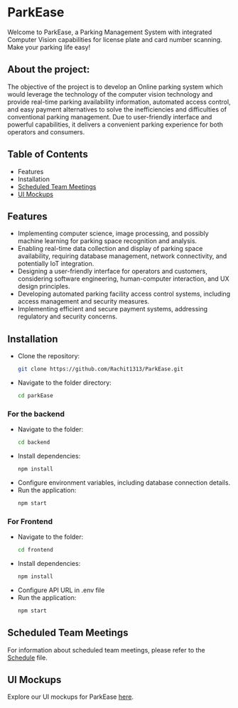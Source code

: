 # ParkEase

Welcome to ParkEase, a Parking Management System with integrated Computer Vision capabilities for license plate and card number scanning. Make your parking life easy!

## About the project:
The objective of the project is to develop an Online parking system which would leverage the technology of the computer vision technology and provide real-time parking availability information, automated access control, and easy payment alternatives to solve the inefficiencies and difficulties of conventional parking management. Due to user-friendly interface and powerful capabilities, it delivers a convenient parking experience for both operators and consumers.

## Table of Contents
- Features
- Installation
- [Scheduled Team Meetings](ScheduledMeetings.md)
- [UI Mockups](https://www.figma.com/file/B7UZXwc2fCfZRZ6FwDW1en/ParkEase?type=design&node-id=0-1&mode=design&t=MxIkHSHE8DiDj7H7-0)

## Features
- Implementing computer science, image processing, and possibly machine learning for parking space recognition and analysis.
- Enabling real-time data collection and display of parking space availability, requiring database management, network connectivity, and potentially IoT integration.
- Designing a user-friendly interface for operators and customers, considering software engineering, human-computer interaction, and UX design principles.
- Developing automated parking facility access control systems, including access management and security measures.
- Implementing efficient and secure payment systems, addressing regulatory and security concerns.

## Installation
- Clone the repository:
  ```bash
  git clone https://github.com/Rachit1313/ParkEase.git
  ```
- Navigate to the folder directory:
  ```bash
  cd parkEase
  ```

### For the backend
- Navigate to the folder:
  ```bash
  cd backend
  ```
- Install dependencies:
  ```bash
  npm install
  ```
- Configure environment variables, including database connection details.
- Run the application:
  ```bash
  npm start
  ```

### For Frontend
- Navigate to the folder:
  ```bash
  cd frontend
  ```
- Install dependencies:
  ```bash
  npm install
  ```
- Configure API URL in .env file
- Run the application:
  ```bash
  npm start
  ``` 

## Scheduled Team Meetings
For information about scheduled team meetings, please refer to the [Schedule](ScheduledMeetings.md) file.

## UI Mockups
Explore our UI mockups for ParkEase [here](https://www.figma.com/file/B7UZXwc2fCfZRZ6FwDW1en/ParkEase?type=design&node-id=0-1&mode=design&t=MxIkHSHE8DiDj7H7-0).
